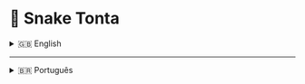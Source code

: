 # 🐍 Snake Tonta

<details>
<summary>🇬🇧 English</summary>

🎮 This project is part of my **portfolio** and aims to showcase my **game development skills**.

> 🚫 **Note:** This repository **does NOT accept external contributions**.

---

## 🤝 Let's Connect!

Feel free to reach out if you'd like to:

- ❓ Ask questions about **game development**
- 💬 Talk about **game development**
- 💼 Discuss **job opportunities**

---

## 🗨️ Join Tonta's Discord

Connect with me and others through the community:

👉 [**Tonta Games – Discord**](https://your-discord-invite-link-here)

</details>

---

<details>
<summary>🇧🇷 Português</summary>

🎮 Este projeto faz parte do meu **portfólio** e tem como objetivo demonstrar minhas **habilidades com desenvolvimento de jogos**.

> 🚫 **Atenção:** Este repositório **não aceita contribuições externas**.

---

## 🤝 Vamos conversar!

Sinta-se à vontade para me procurar caso queira:

- ❓ Tirar dúvidas sobre **desenvolvimento de jogos**
- 💬 Conversar sobre **desenvolvimento de jogos**
- 💼 Discutir **oportunidades de trabalho**

---

## 🗨️ Entre no Discord da Tonta

Conecte-se comigo e com outros através da comunidade:

👉 [**Tonta Games – Discord**](https://your-discord-invite-link-here)

</details>
